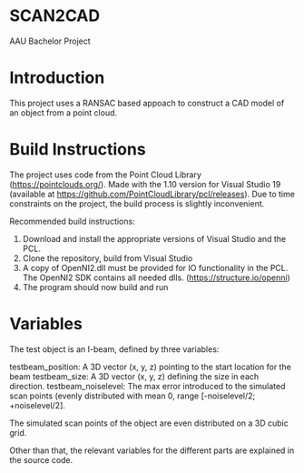 # SCAN2CAD
AAU Bachelor Project

# Introduction
This project uses a RANSAC based appoach to construct a CAD model of an object from a point cloud.

# Build Instructions
The project uses code from the Point Cloud Library (https://pointclouds.org/). Made with the 1.10 version for Visual Studio 19 (available at https://github.com/PointCloudLibrary/pcl/releases). Due to time constraints on the project, the build process is slightly inconvenient.

Recommended build instructions:

1. Download and install the appropriate versions of Visual Studio and the PCL.
2. Clone the repository, build from Visual Studio
3. A copy of OpenNI2.dll must be provided for IO functionality in the PCL. The OpenNI2 SDK contains all needed dlls. (https://structure.io/openni)
4. The program should now build and run

# Variables
The test object is an I-beam, defined by three variables:

testbeam_position: A 3D vector (x, y, z) pointing to the start location for the beam
testbeam_size: A 3D vector (x, y, z) defining the size in each direction. 
testbeam_noiselevel: The max error introduced to the simulated scan points (evenly distributed with mean 0, range \[-noiselevel/2; +noiselevel/2\].

The simulated scan points of the object are even distributed on a 3D cubic grid.

Other than that, the relevant variables for the different parts are explained in the source code.
